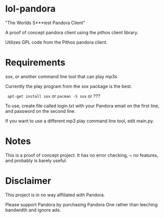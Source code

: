 lol-pandora
===========

"The Worlds S***iest Pandora Client"

A proof of concept pandora client using the pithos client library.


Utilizes GPL code from the Pithos pandora client. 


Requirements
============
sox, or another command line tool that can play mp3s

Currently the play program from the sox package is the best.

`` apt-get install sox``
or 
`` pacman -S sox ``
or ???

To use, create file called login.txt with your Pandora email on the first line, and password on the second line.


If you want to use a different mp3 play command line tool, edit main.py.


Notes
=====

This is a proof of concept project. It has no error checking, ~ no features, and probably is barely useful. 



Disclaimer
==========

This project is in no way affiliated with Pandora. 

Please support Pandora by purchasing Pandora One rather than leeching bandwidth and ignore ads. 
